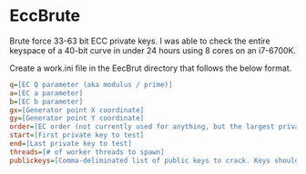 # EccBrute
Brute force 33-63 bit ECC private keys. I was able to check the entire keyspace of a 40-bit curve in under 24 hours using 8 cores on an i7-6700K.

Create a work.ini file in the EecBrut directory that follows the below format.

```INI
q=[EC Q parameter (aka modulus / prime)]
a=[EC a parameter]
b=[EC b parameter]
gx=[Generator point X coordinate]
gy=[Generator point Y coordinate]
order=[EC order (not currently used for anything, but the largest private key should not be larger than this)]
start=[First private key to test]
end=[Last private key to test]
threads=[# of worker threads to spawn]
publickeys=[Comma-deliminated list of public keys to crack. Keys should be a base-64 encoded, big-endien byte array of the X coordinate followed by the Y coordinate.
```
